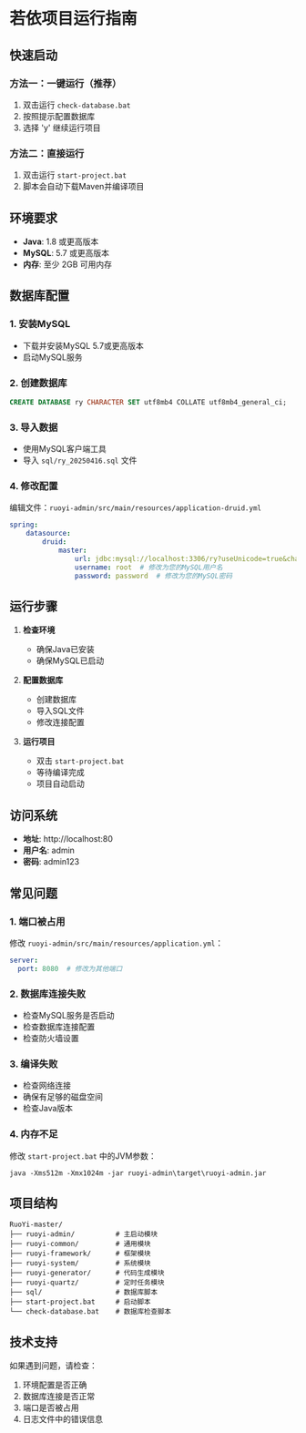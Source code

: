 # 若依项目运行指南

## 快速启动

### 方法一：一键运行（推荐）
1. 双击运行 `check-database.bat`
2. 按照提示配置数据库
3. 选择 'y' 继续运行项目

### 方法二：直接运行
1. 双击运行 `start-project.bat`
2. 脚本会自动下载Maven并编译项目

## 环境要求

- **Java**: 1.8 或更高版本
- **MySQL**: 5.7 或更高版本
- **内存**: 至少 2GB 可用内存

## 数据库配置

### 1. 安装MySQL
- 下载并安装MySQL 5.7或更高版本
- 启动MySQL服务

### 2. 创建数据库
```sql
CREATE DATABASE ry CHARACTER SET utf8mb4 COLLATE utf8mb4_general_ci;
```

### 3. 导入数据
- 使用MySQL客户端工具
- 导入 `sql/ry_20250416.sql` 文件

### 4. 修改配置
编辑文件：`ruoyi-admin/src/main/resources/application-druid.yml`
```yaml
spring:
    datasource:
        druid:
            master:
                url: jdbc:mysql://localhost:3306/ry?useUnicode=true&characterEncoding=utf8&zeroDateTimeBehavior=convertToNull&useSSL=true&serverTimezone=GMT%2B8
                username: root  # 修改为您的MySQL用户名
                password: password  # 修改为您的MySQL密码
```

## 运行步骤

1. **检查环境**
   - 确保Java已安装
   - 确保MySQL已启动

2. **配置数据库**
   - 创建数据库
   - 导入SQL文件
   - 修改连接配置

3. **运行项目**
   - 双击 `start-project.bat`
   - 等待编译完成
   - 项目自动启动

## 访问系统

- **地址**: http://localhost:80
- **用户名**: admin
- **密码**: admin123

## 常见问题

### 1. 端口被占用
修改 `ruoyi-admin/src/main/resources/application.yml`：
```yaml
server:
  port: 8080  # 修改为其他端口
```

### 2. 数据库连接失败
- 检查MySQL服务是否启动
- 检查数据库连接配置
- 检查防火墙设置

### 3. 编译失败
- 检查网络连接
- 确保有足够的磁盘空间
- 检查Java版本

### 4. 内存不足
修改 `start-project.bat` 中的JVM参数：
```batch
java -Xms512m -Xmx1024m -jar ruoyi-admin\target\ruoyi-admin.jar
```

## 项目结构

```
RuoYi-master/
├── ruoyi-admin/          # 主启动模块
├── ruoyi-common/         # 通用模块
├── ruoyi-framework/      # 框架模块
├── ruoyi-system/         # 系统模块
├── ruoyi-generator/      # 代码生成模块
├── ruoyi-quartz/         # 定时任务模块
├── sql/                  # 数据库脚本
├── start-project.bat     # 启动脚本
└── check-database.bat    # 数据库检查脚本
```

## 技术支持

如果遇到问题，请检查：
1. 环境配置是否正确
2. 数据库连接是否正常
3. 端口是否被占用
4. 日志文件中的错误信息 
